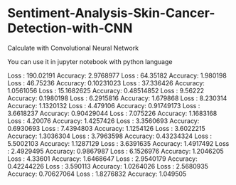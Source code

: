 # Sentiment-Analysis-Skin-Cancer-Detection-with-CNN
Calculate with Convolutional Neural Network

You can use it in jupyter notebook with python language

Loss :  190.02191 Accuracy:  2.9768977
Loss :  64.35182 Accuracy:  1.980198
Loss :  46.75236 Accuracy:  0.10231023
Loss :  37.336426 Accuracy:  1.0561056
Loss :  15.1682625 Accuracy:  0.48514852
Loss :  9.56222 Accuracy:  0.1980198
Loss :  6.2915816 Accuracy:  1.679868
Loss :  8.230314 Accuracy:  1.1320132
Loss :  4.479106 Accuracy:  0.91749173
Loss :  3.6618237 Accuracy:  0.90429044
Loss :  7.075226 Accuracy:  1.1683168
Loss :  4.20076 Accuracy:  1.4257426
Loss :  3.3560693 Accuracy:  0.6930693
Loss :  7.4394803 Accuracy:  1.1254126
Loss :  3.6022215 Accuracy:  1.3036304
Loss :  3.7963598 Accuracy:  0.43234324
Loss :  5.5002103 Accuracy:  1.1287129
Loss :  3.6391635 Accuracy:  1.4917492
Loss :  2.4929495 Accuracy:  0.9867987
Loss :  6.1526976 Accuracy:  1.2046205
Loss :  4.33601 Accuracy:  1.6468647
Loss :  2.9540179 Accuracy:  0.42244226
Loss :  3.590113 Accuracy:  1.0264026
Loss :  2.5680935 Accuracy:  0.70627064
Loss :  1.8276832 Accuracy:  1.049505
